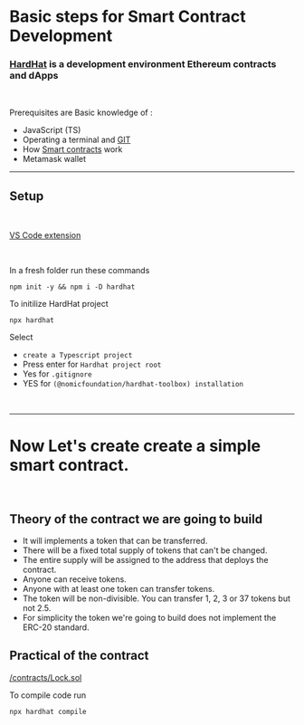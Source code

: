 # Basic steps for Smart Contract Development

### [HardHat](https://hardhat.org/tutorial) is a development environment Ethereum contracts and dApps

<br>

Prerequisites are Basic knowledge of :

- JavaScript (TS)
- Operating a terminal and [GIT](https://youtube.com/playlist?list=PL_s5d7ncPMZaFc6FBXIkabLUiljGkYOYL)
- How [Smart contracts](https://ethereum.org/learn/#smart-contracts) work
- Metamask wallet

<hr>

## Setup

<br>

[VS Code extension](https://marketplace.visualstudio.com/items?itemName=NomicFoundation.hardhat-solidity)

<br>

In a fresh folder run these commands

```
npm init -y && npm i -D hardhat
```

To initilize HardHat project

```
npx hardhat
```

Select

- `create a Typescript project`
- Press enter for `Hardhat project root`
- Yes for `.gitignore`
- YES for `(@nomicfoundation/hardhat-toolbox) installation`

<br>

<!-- ```
npm i -D @nomicfoundation/hardhat-toolbox
``` -->
<hr>

# Now Let's create create a simple smart contract.

<br>

## Theory of the contract we are going to build

- It will implements a token that can be transferred.
- There will be a fixed total supply of tokens that can't be changed.
- The entire supply will be assigned to the address that deploys the contract.
- Anyone can receive tokens.
- Anyone with at least one token can transfer tokens.
- The token will be non-divisible. You can transfer 1, 2, 3 or 37 tokens but not 2.5.
- For simplicity the token we're going to build does not implement the ERC-20 standard.

## Practical of the contract

[/contracts/Lock.sol](./contracts/Lock.sol)

To compile code run

```
npx hardhat compile
```

 <!-- <br>
 <br>
 <br>
 <br> -->
